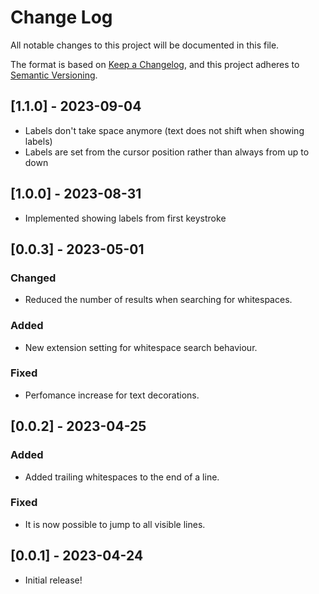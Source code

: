 # Change Log

All notable changes to this project will be documented in this file.

The format is based on [Keep a Changelog](https://keepachangelog.com/en/1.0.0/),
and this project adheres to [Semantic Versioning](https://semver.org/spec/v2.0.0.html).

## [1.1.0] - 2023-09-04

- Labels don't take space anymore (text does not shift when showing labels)
- Labels are set from the cursor position rather than always from up to down

## [1.0.0] - 2023-08-31

- Implemented showing labels from first keystroke

## [0.0.3] - 2023-05-01

### Changed

- Reduced the number of results when searching for whitespaces.

### Added

- New extension setting for whitespace search behaviour.

### Fixed

- Perfomance increase for text decorations.

## [0.0.2] - 2023-04-25

### Added

- Added trailing whitespaces to the end of a line.

### Fixed

- It is now possible to jump to all visible lines.

## [0.0.1] - 2023-04-24

- Initial release!
